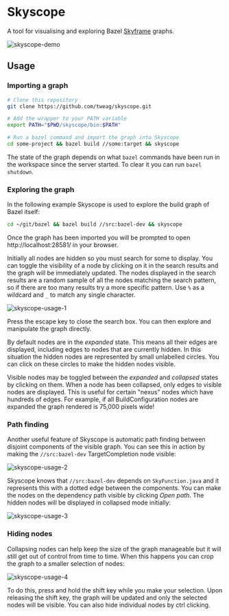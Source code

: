 # Skyscope

A tool for visualising and exploring Bazel [Skyframe](https://bazel.build/reference/skyframe) graphs.

![skyscope-demo](https://github.com/tweag/skyscope/blob/c27f550ed71e50841d19656ca7dc6c89b9e7217d/img/skyscope-demo.gif)

## Usage

### Importing a graph

```bash
# Clone this repository
git clone https://github.com/tweag/skyscope.git

# Add the wrapper to your PATH variable
export PATH="$PWD/skyscope/bin:$PATH"

# Run a bazel command and import the graph into Skyscope
cd some-project && bazel build //some:target && skyscope
```

The state of the graph depends on what `bazel` commands have been run in the
workspace since the server started. To clear it you can run `bazel shutdown`.

### Exploring the graph

In the following example Skyscope is used to explore the build graph of Bazel itself:

```bash
cd ~/git/bazel && bazel build //src:bazel-dev && skyscope
```

Once the graph has been imported you will be prompted to open http://localhost:28581/ in your browser.

Initially all nodes are hidden so you must search for some to display.
You can toggle the visibility of a node by clicking on it in the search results and the graph will be immediately updated.
The nodes displayed in the search results are a random sample of all the nodes matching the search pattern,
so if there are too many results try a more specific pattern. Use `%` as a wildcard and `_` to match any single character.

![skyscope-usage-1](https://github.com/tweag/skyscope/blob/c27f550ed71e50841d19656ca7dc6c89b9e7217d/img/skyscope-usage-1.jpg)

Press the escape key to close the search box. You can then explore and manipulate the graph directly.

By default nodes are in the _expanded_ state.
This means all their edges are displayed, including edges to nodes that are currently hidden.
In this situation the hidden nodes are represented by small unlabelled circles.
You can click on these circles to make the hidden nodes visible.

Visible nodes may be toggled between the _expanded_ and _collapsed_ states by clicking on them.
When a node has been collapsed, only edges to visible nodes are displayed.
This is useful for certain "nexus" nodes which have hundreds of edges.
For example, if all BuildConfiguration nodes are expanded the graph rendered is 75,000 pixels wide!

### Path finding

Another useful feature of Skyscope is automatic path finding between disjoint components of the visible graph.
You can see this in action by making the `//src:bazel-dev` TargetCompletion node visible:

![skyscope-usage-2](https://github.com/tweag/skyscope/blob/c27f550ed71e50841d19656ca7dc6c89b9e7217d/img/skyscope-usage-2.jpg)

Skyscope knows that `//src:bazel-dev` depends on `SkyFunction.java` and it represents this with a dotted edge between the components.
You can make the nodes on the dependency path visible by clicking _Open path_.
The hidden nodes will be displayed in collapsed mode initially:

![skyscope-usage-3](https://github.com/tweag/skyscope/blob/c27f550ed71e50841d19656ca7dc6c89b9e7217d/img/skyscope-usage-3.jpg)

### Hiding nodes

Collapsing nodes can help keep the size of the graph manageable but it will still get out of control from time to time.
When this happens you can crop the graph to a smaller selection of nodes:

![skyscope-usage-4](https://github.com/tweag/skyscope/blob/c27f550ed71e50841d19656ca7dc6c89b9e7217d/img/skyscope-usage-4.jpg)

To do this, press and hold the shift key while you make your selection.
Upon releasing the shift key, the graph will be updated and only the selected nodes will be visible.
You can also hide individual nodes by ctrl clicking.




<!--


# Importing from Workspaces

To view a Skyframe graph you must first import it into Skyscope.
This can be done by running `skyscope` under the workspace you wish to import from, which depending on the size of the Skyframe graph might take a few minutes.
Note that the graph is initially empty when the Bazel server starts and nodes are added as required when you run a Bazel command.
So if importing is taking too long, you can reduce the size of the graph by doing `bazel shutdown` and then running a command with just the target you are interested in.
When the import process is complete you will be prompted to open a link in your browser.
A list of previously imported graphs can be found at http://localhost:28581 and you can also delete imports from here when they are no longer wanted.


# Searching for Nodes

When you first view a graph all its nodes will be hidden, so you must use the search box to find and display nodes of interest.
The pattern you enter here is matched against node keys, as they are printed by `bazel dump`.
You may use `%` as a wildcard.
As you type the list of results will be dynamically updated and the matching part of each key highlighted.
To keep the interface responsive only a few hundred results will be shown so if you do not see the node you want, try making the search pattern more specific.
Clicking on an entry will toggle its visibility and the graph will be immediately updated underneath the search box.
The search box will stay open until you press escape or click elsewhere.

# Exploring the Graph

    - collapsed and expanded states
    - history and local storage restore
    - interrupting rendering
    - opening paths between components
    - exporting svg images

            By default nodes are in the _expanded_ state.
            This means all their edges are displayed, including edges to nodes that are currently hidden.
            In this situation the hidden nodes are represented by small unlabelled circles.
            You can click on these circles to make the hidden nodes visible.

            Visible nodes may be toggled between the _expanded_ and _collapsed_ states by clicking on them.
            When a node has been collapsed, only edges to visible nodes are displayed.
            This is useful for certain "nexus" nodes which have hundreds of edges.
            For example, if all BuildConfiguration nodes are expanded the graph rendered is 75,000 pixels wide!



By default nodes are in the _collapsed_ state, which means only edges connected to other visible nodes are displayed.
This helps keep the complexity of the graph manageable. {{ StarlarkBuiltins example? }}
Visible nodes may be toggled between the _collapsed_ and _expanded_ states by clicking on them.
When a node has been expanded all its edges are displayed, including edges connected to hidden nodes. 
In this situation the hidden nodes are represented by small unlabelled circles.
You can click on these circles to make the hidden nodes visible.





-->


